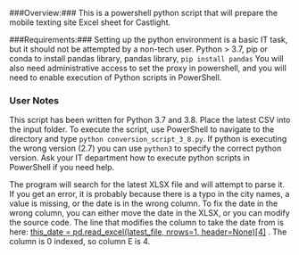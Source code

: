 ###Overview:###
This is a powershell python script that will prepare the mobile texting site Excel sheet for Castlight.

###Requirements:###
Setting up the python environment is a basic IT task, but it should not be attempted by a non-tech user.
Python > 3.7,
pip or conda to install pandas library,
pandas library, ```pip install pandas```
You will also need administrative access to set the proxy in powershell, and you will need to enable execution of Python scripts in PowerShell.


### User Notes ###
This script has been written for Python 3.7 and 3.8. Place the latest CSV into the input folder. To execute the script, use PowerShell to navigate to the directory and type ```python conversion_script_3_8.py```. If python is executing the wrong version (2.7) you can use ```python3``` to specify the correct python version. Ask your IT department how to execute python scripts in PowerShell if you need help. 

The program will search for the latest XLSX file and will attempt to parse it. If you get an error, it is probably because there is a typo in the city names, a value is missing, or the date is in the wrong column. To fix the date in the wrong column, you can either move the date in the XLSX, or you can modify the source code.
The line that modifies the column to take the date from is here:
[this_date = pd.read_excel(latest_file, nrows=1, header=None)[4]](https://github.com/NYCMayorOps/mobile-vaccine-centers-xform/blob/9b720260e33721cafab5b49eeb4f86979f6e79f8/conversion_script_3_8.py#L118) . The column is 0 indexed, so column E is 4.


